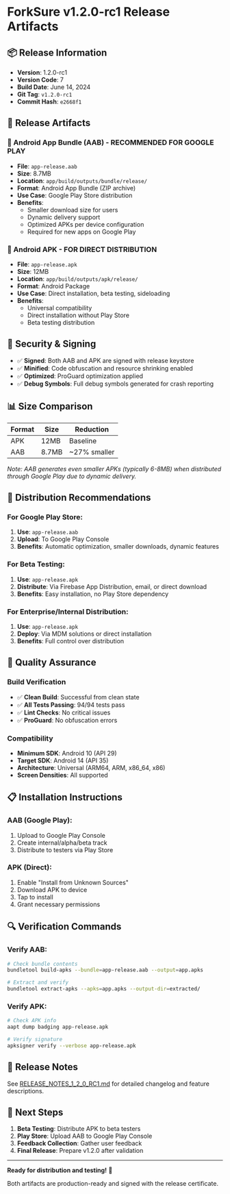 # ForkSure v1.2.0-rc1 Release Artifacts

## 📦 Release Information
- **Version**: 1.2.0-rc1
- **Version Code**: 7
- **Build Date**: June 14, 2024
- **Git Tag**: `v1.2.0-rc1`
- **Commit Hash**: `e2668f1`

## 🎯 Release Artifacts

### 📱 Android App Bundle (AAB) - **RECOMMENDED FOR GOOGLE PLAY**
- **File**: `app-release.aab`
- **Size**: 8.7MB
- **Location**: `app/build/outputs/bundle/release/`
- **Format**: Android App Bundle (ZIP archive)
- **Use Case**: Google Play Store distribution
- **Benefits**: 
  - Smaller download size for users
  - Dynamic delivery support
  - Optimized APKs per device configuration
  - Required for new apps on Google Play

### 📲 Android APK - **FOR DIRECT DISTRIBUTION**
- **File**: `app-release.apk`
- **Size**: 12MB
- **Location**: `app/build/outputs/apk/release/`
- **Format**: Android Package
- **Use Case**: Direct installation, beta testing, sideloading
- **Benefits**:
  - Universal compatibility
  - Direct installation without Play Store
  - Beta testing distribution

## 🔐 Security & Signing
- ✅ **Signed**: Both AAB and APK are signed with release keystore
- ✅ **Minified**: Code obfuscation and resource shrinking enabled
- ✅ **Optimized**: ProGuard optimization applied
- ✅ **Debug Symbols**: Full debug symbols generated for crash reporting

## 📊 Size Comparison
| Format | Size | Reduction |
|--------|------|-----------|
| APK    | 12MB | Baseline  |
| AAB    | 8.7MB | ~27% smaller |

*Note: AAB generates even smaller APKs (typically 6-8MB) when distributed through Google Play due to dynamic delivery.*

## 🚀 Distribution Recommendations

### For Google Play Store:
1. **Use**: `app-release.aab`
2. **Upload**: To Google Play Console
3. **Benefits**: Automatic optimization, smaller downloads, dynamic features

### For Beta Testing:
1. **Use**: `app-release.apk`
2. **Distribute**: Via Firebase App Distribution, email, or direct download
3. **Benefits**: Easy installation, no Play Store dependency

### For Enterprise/Internal Distribution:
1. **Use**: `app-release.apk`
2. **Deploy**: Via MDM solutions or direct installation
3. **Benefits**: Full control over distribution

## 🧪 Quality Assurance

### Build Verification
- ✅ **Clean Build**: Successful from clean state
- ✅ **All Tests Passing**: 94/94 tests pass
- ✅ **Lint Checks**: No critical issues
- ✅ **ProGuard**: No obfuscation errors

### Compatibility
- **Minimum SDK**: Android 10 (API 29)
- **Target SDK**: Android 14 (API 35)
- **Architecture**: Universal (ARM64, ARM, x86_64, x86)
- **Screen Densities**: All supported

## 📋 Installation Instructions

### AAB (Google Play):
1. Upload to Google Play Console
2. Create internal/alpha/beta track
3. Distribute to testers via Play Store

### APK (Direct):
1. Enable "Install from Unknown Sources"
2. Download APK to device
3. Tap to install
4. Grant necessary permissions

## 🔍 Verification Commands

### Verify AAB:
```bash
# Check bundle contents
bundletool build-apks --bundle=app-release.aab --output=app.apks

# Extract and verify
bundletool extract-apks --apks=app.apks --output-dir=extracted/
```

### Verify APK:
```bash
# Check APK info
aapt dump badging app-release.apk

# Verify signature
apksigner verify --verbose app-release.apk
```

## 📝 Release Notes
See [RELEASE_NOTES_1_2_0_RC1.md](RELEASE_NOTES_1_2_0_RC1.md) for detailed changelog and feature descriptions.

## 🎯 Next Steps
1. **Beta Testing**: Distribute APK to beta testers
2. **Play Store**: Upload AAB to Google Play Console
3. **Feedback Collection**: Gather user feedback
4. **Final Release**: Prepare v1.2.0 after validation

---

**Ready for distribution and testing!** 🚀

Both artifacts are production-ready and signed with the release certificate. 